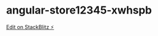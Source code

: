 # angular-store12345-xwhspb

[Edit on StackBlitz ⚡️](https://stackblitz.com/edit/angular-store12345-xwhspb)